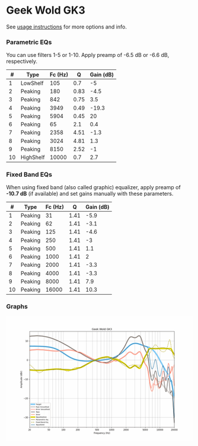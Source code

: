 # Geek Wold GK3
See [usage instructions](https://github.com/jaakkopasanen/AutoEq#usage) for more options and info.

### Parametric EQs
You can use filters 1-5 or 1-10. Apply preamp of -6.5 dB or -6.6 dB, respectively.

|   # | Type      |   Fc (Hz) |    Q |   Gain (dB) |
|-----|-----------|-----------|------|-------------|
|   1 | LowShelf  |       105 | 0.7  |        -5   |
|   2 | Peaking   |       180 | 0.83 |        -4.5 |
|   3 | Peaking   |       842 | 0.75 |         3.5 |
|   4 | Peaking   |      3949 | 0.49 |       -19.3 |
|   5 | Peaking   |      5904 | 0.45 |        20   |
|   6 | Peaking   |        65 | 2.1  |         0.4 |
|   7 | Peaking   |      2358 | 4.51 |        -1.3 |
|   8 | Peaking   |      3024 | 4.81 |         1.3 |
|   9 | Peaking   |      8150 | 2.52 |        -1   |
|  10 | HighShelf |     10000 | 0.7  |         2.7 |

### Fixed Band EQs
When using fixed band (also called graphic) equalizer, apply preamp of **-10.7 dB** (if available) and set gains manually with these parameters.

|   # | Type    |   Fc (Hz) |    Q |   Gain (dB) |
|-----|---------|-----------|------|-------------|
|   1 | Peaking |        31 | 1.41 |        -5.9 |
|   2 | Peaking |        62 | 1.41 |        -3.1 |
|   3 | Peaking |       125 | 1.41 |        -4.6 |
|   4 | Peaking |       250 | 1.41 |        -3   |
|   5 | Peaking |       500 | 1.41 |         1.1 |
|   6 | Peaking |      1000 | 1.41 |         2   |
|   7 | Peaking |      2000 | 1.41 |        -3.3 |
|   8 | Peaking |      4000 | 1.41 |        -3.3 |
|   9 | Peaking |      8000 | 1.41 |         7.9 |
|  10 | Peaking |     16000 | 1.41 |        10.3 |

### Graphs
![](./Geek%20Wold%20GK3.png)
